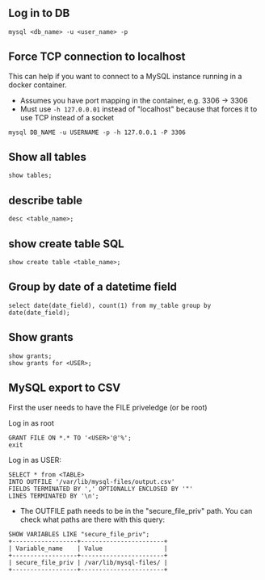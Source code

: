 ## Log in to DB

    mysql <db_name> -u <user_name> -p
    
## Force TCP connection to localhost

This can help if you want to connect to a MySQL instance running in a docker container.
* Assumes you have port mapping in the container, e.g. 3306 -> 3306
* Must use ```-h 127.0.0.01``` instead of "localhost" because that forces it to use TCP instead of a socket

```
mysql DB_NAME -u USERNAME -p -h 127.0.0.1 -P 3306
```

## Show all tables

    show tables;

## describe table

    desc <table_name>;

## show create table SQL

    show create table <table_name>;

## Group by date of a datetime field

    select date(date_field), count(1) from my_table group by date(date_field);

## Show grants

    show grants;
    show grants for <USER>;

## MySQL export to CSV

First the user needs to have the FILE priveledge (or be root)

Log in as root

    GRANT FILE ON *.* TO '<USER>'@'%';
    exit

Log in as USER:

```
SELECT * from <TABLE>
INTO OUTFILE '/var/lib/mysql-files/output.csv'
FIELDS TERMINATED BY ',' OPTIONALLY ENCLOSED BY '"'
LINES TERMINATED BY '\n';
```

* The OUTFILE path needs to be in the "secure_file_priv" path. You can check what paths are there with this query:

```
SHOW VARIABLES LIKE "secure_file_priv";
+------------------+-----------------------+
| Variable_name    | Value                 |
+------------------+-----------------------+
| secure_file_priv | /var/lib/mysql-files/ |
+------------------+-----------------------+
```
